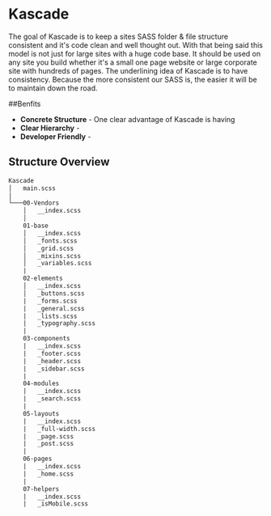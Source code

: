 # Kascade
The goal of Kascade is to keep a sites SASS folder & file structure consistent and it's code clean and well thought out. With that being said this model is not just for large sites with a huge code base. It should be used on any site you build whether it's a small one page website or large corporate site with hundreds of pages. The underlining idea of Kascade is to have consistency. Because the more consistent our SASS is, the easier it will be to maintain down the road.

##Benfits
- **Concrete Structure** - One clear advantage of Kascade is having 
- **Clear Hierarchy** - 
- **Developer Friendly** - 

## Structure Overview
```html
Kascade
│   main.scss
│
└───00-Vendors
    │   __index.scss
    │
    01-base
    │   __index.scss
    │   _fonts.scss
    │   _grid.scss
    │   _mixins.scss
    │   _variables.scss
    |
    02-elements
    │   __index.scss
    │   _buttons.scss
    |   _forms.scss
    |   _general.scss
    |   _lists.scss
    |   _typography.scss
    |
    03-components
    |   __index.scss
    |   _footer.scss
    |   _header.scss
    |   _sidebar.scss
    |
    04-modules
    |   __index.scss
    |   _search.scss
    |   
    05-layouts
    |   __index.scss
    |   _full-width.scss
    |   _page.scss
    |   _post.scss
    |
    06-pages
    |   __index.scss
    |   _home.scss
    |
    07-helpers
    |   __index.scss
    |   _isMobile.scss
```
